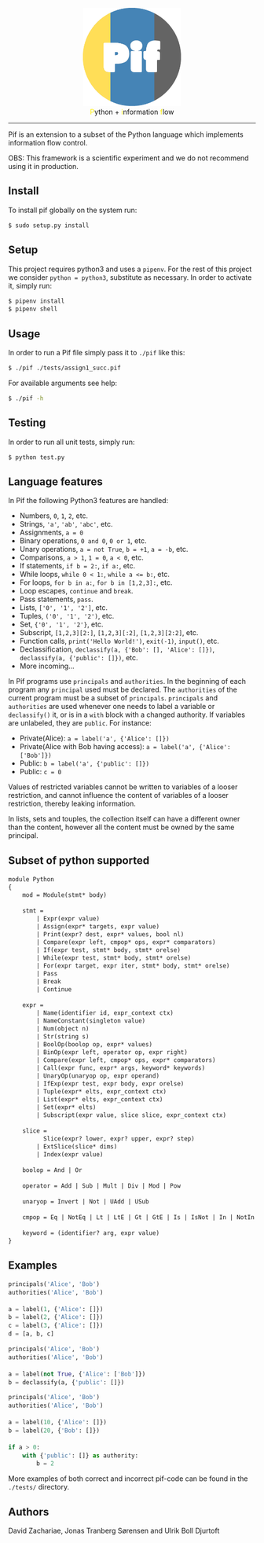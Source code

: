 
<p align="center">
<img src="https://raw.githubusercontent.com/naueramant/PIF/master/logo.png" alt="drawing" width="200px"/> <br/>
<span style="color:#fff000">P</span>ython + <span style="color:#fff000">i</span>nformation <span style="color:#fff000">f</span>low
</p>

----

Pif is an extension to a subset of the Python language which implements information flow control.

OBS: This framework is a scientific experiment and we do not recommend using it in production.

## Install

To install pif globally on the system run:

```bash
$ sudo setup.py install
```

## Setup
This project requires python3 and uses a `pipenv`. For the rest of this project we consider `python = python3`, substitute as necessary. In order to activate it, simply run:
```bash
$ pipenv install
$ pipenv shell
```

## Usage
In order to run a Pif file simply pass it to `./pif` like this:
```bash
$ ./pif ./tests/assign1_succ.pif
```

For available arguments see help: 
```bash
$ ./pif -h
```

## Testing
In order to run all unit tests, simply run:
```bash
$ python test.py
```

## Language features
In Pif the following Python3 features are handled:
* Numbers, `0`, `1`, `2`, etc.
* Strings, `'a'`, `'ab'`, `'abc'`, etc.
* Assignments, `a = 0`
* Binary operations, `0 and 0`, `0 or 1`, etc.
* Unary operations, `a = not True`, `b = +1`, `a = -b`, etc.
* Comparisons, `a > 1`, `1 = 0`, `a < 0`, etc.
* If statements, `if b = 2:`, `if a:`, etc.
* While loops, `while 0 < 1:`, `while a <= b:`, etc.
* For loops, `for b in a:`, `for b in [1,2,3]:`, etc.
* Loop escapes, `continue` and `break`.
* Pass statements, `pass`.
* Lists, `['0', '1', '2']`, etc.
* Tuples, `('0', '1', '2')`, etc.
* Set, `{'0', '1', '2'}`, etc.
* Subscript, `[1,2,3][2:]`, `[1,2,3][:2]`, `[1,2,3][2:2]`, etc.
* Function calls, `print('Hello World!')`, `exit(-1)`, `input()`, etc.
* Declassification, `declassify(a, {'Bob': [], 'Alice': []})`, `declassify(a, {'public': []})`, etc.
* More incoming...

In Pif programs use `principals` and `authorities`. In the beginning of each program any `principal` used must be declared. The `authorities` of the current program must be a subset of `principals`. `principals` and `authorities` are used whenever one needs to label a variable or `declassify()` it, or is in a `with` block with a changed authority. If variables are unlabeled, they are `public`. For instance:
* Private(Alice): `a = label('a', {'Alice': []})`
* Private(Alice with Bob having access): `a = label('a', {'Alice': ['Bob']})`
* Public: `b = label('a', {'public': []})`
* Public: `c = 0`

Values of restricted variables cannot be written to variables of a looser restriction, and cannot influence the content of variables of a looser restriction, thereby leaking information.

In lists, sets and touples, the collection itself can have a different owner than the content, however all the content must be owned by the same principal.

## Subset of python supported

```
module Python
{
    mod = Module(stmt* body)
    
    stmt = 
    	| Expr(expr value)
    	| Assign(expr* targets, expr value)
        | Print(expr? dest, expr* values, bool nl)
    	| Compare(expr left, cmpop* ops, expr* comparators)
        | If(expr test, stmt* body, stmt* orelse)
        | While(expr test, stmt* body, stmt* orelse)
        | For(expr target, expr iter, stmt* body, stmt* orelse)
    	| Pass 
    	| Break 
    	| Continue
    
    expr =  
        | Name(identifier id, expr_context ctx)
        | NameConstant(singleton value)
    	| Num(object n)
    	| Str(string s) 
        | BoolOp(boolop op, expr* values)
    	| BinOp(expr left, operator op, expr right)
    	| Compare(expr left, cmpop* ops, expr* comparators)
        | Call(expr func, expr* args, keyword* keywords)
    	| UnaryOp(unaryop op, expr operand)
    	| IfExp(expr test, expr body, expr orelse)
        | Tuple(expr* elts, expr_context ctx)
        | List(expr* elts, expr_context ctx) 
    	| Set(expr* elts)
       	| Subscript(expr value, slice slice, expr_context ctx)
    
    slice = 
          Slice(expr? lower, expr? upper, expr? step)
        | ExtSlice(slice* dims)
        | Index(expr value)
    
    boolop = And | Or 
    
    operator = Add | Sub | Mult | Div | Mod | Pow
    
    unaryop = Invert | Not | UAdd | USub
    
    cmpop = Eq | NotEq | Lt | LtE | Gt | GtE | Is | IsNot | In | NotIn
    
    keyword = (identifier? arg, expr value)
}
```

## Examples

```python
principals('Alice', 'Bob')
authorities('Alice', 'Bob')

a = label(1, {'Alice': []})
b = label(2, {'Alice': []})
c = label(3, {'Alice': []})
d = [a, b, c]
```

```python
principals('Alice', 'Bob')
authorities('Alice', 'Bob')

a = label(not True, {'Alice': ['Bob']})
b = declassify(a, {'public': []})
```

```python
principals('Alice', 'Bob')
authorities('Alice', 'Bob')

a = label(10, {'Alice': []})
b = label(20, {'Bob': []})

if a > 0:
    with {'public': []} as authority:
        b = 2
```

More examples of both correct and incorrect pif-code can be found in the `./tests/` directory.

## Authors

David Zachariae, Jonas Tranberg Sørensen and Ulrik Boll Djurtoft

